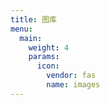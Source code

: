```yaml
---
title: 图库
menu:
  main:
    weight: 4
    params:
      icon:
        vendor: fas
        name: images
---
```

